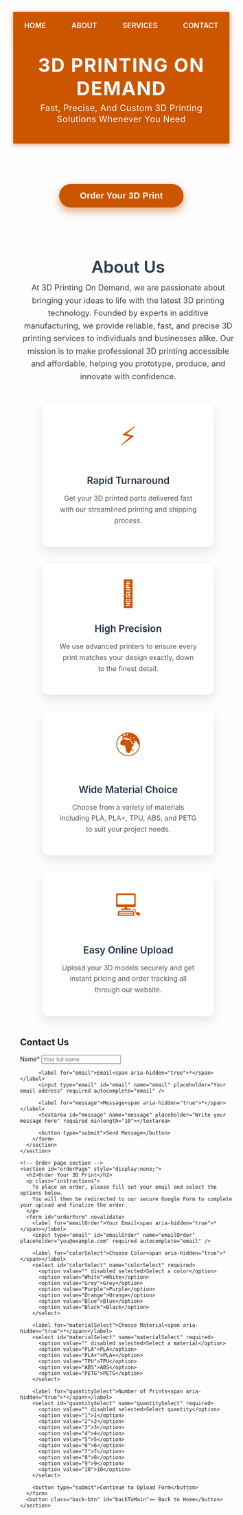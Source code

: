 <!DOCTYPE html>
<html lang="en">
<head>
  <meta charset="UTF-8" />
  <meta name="viewport" content="width=device-width, initial-scale=1" />
  <title>3D Printing On Demand</title>
  <style>
    @import url('https://fonts.googleapis.com/css2?family=Poppins:wght@400;600&display=swap');

    html {
      scroll-behavior: smooth;
      background: #e9f0f8;
      font-family: 'Poppins', sans-serif;
      color: #222;
    }

    body {
      margin: 0;
      display: flex;
      flex-direction: column;
      min-height: 100vh;
    }

    nav {
      position: sticky;
      top: 0;
      background: #cc5500;
      display: flex;
      justify-content: center;
      gap: 2.5rem;
      padding: 1rem 0;
      z-index: 100;
      box-shadow: 0 3px 12px rgba(204, 85, 0, 0.6);
      user-select: none;
    }

    nav a {
      color: white;
      font-weight: 600;
      text-decoration: none;
      font-size: 1.05rem;
      text-transform: uppercase;
      padding: 0.4rem 0.6rem;
      border-radius: 8px;
      transition: background-color 0.3s ease, color 0.3s ease;
    }

    nav a:hover,
    nav a:focus {
      background: #a24400;
      outline: none;
      color: #ffe6cc;
    }

    header {
      background: #cc5500;
      color: white;
      padding: 2rem 2rem 1.5rem;
      text-align: center;
      box-shadow: 0 3px 10px rgba(204, 85, 0, 0.5);
      user-select: none;
      position: relative;
    }

    header h1 {
      margin: 0;
      font-weight: 700;
      font-size: 2.75rem;
      letter-spacing: 2px;
      text-transform: uppercase;
    }

    header p {
      margin-top: 0.4rem;
      font-weight: 400;
      font-size: 1.25rem;
      letter-spacing: 0.5px;
      line-height: 1.3;
    }

    #topOrderButton {
      margin: 1.5rem auto 3rem;
      display: block;
      background: #cc5500;
      color: white;
      font-weight: 600;
      font-size: 1.3rem;
      padding: 0.95rem 3rem;
      border: none;
      border-radius: 60px;
      cursor: pointer;
      box-shadow: 0 9px 20px rgba(204, 85, 0, 0.5);
      user-select: none;
      max-width: 320px;
      transition: background-color 0.25s ease;
    }

    #topOrderButton:hover {
      background: #a24400;
      box-shadow: 0 13px 26px rgba(162, 68, 0, 0.7);
    }

    main {
      flex: 1;
      max-width: 900px;
      margin: 0 auto 4rem;
      padding: 0 1rem;
      width: 100%;
      min-height: 500px;
    }

    section {
      margin-bottom: 3rem;
    }

    .intro {
      text-align: center;
      color: #2b3e50;
      margin-bottom: 3rem;
    }

    .intro h2 {
      font-weight: 600;
      font-size: 2.4rem;
      margin-bottom: 0.7rem;
    }

    .intro p {
      font-weight: 400;
      font-size: 1.15rem;
      max-width: 650px;
      margin: 0 auto;
      line-height: 1.6;
      color: #444;
      user-select: text;
    }

    .services {
      display: flex;
      flex-wrap: wrap;
      justify-content: center;
      gap: 2.5rem;
      margin-bottom: 3rem;
    }

    .service-card {
      background: white;
      border-radius: 14px;
      box-shadow: 0 10px 25px rgba(0, 0, 0, 0.1);
      flex: 1 1 280px;
      max-width: 320px;
      padding: 2rem 2.5rem;
      transition: transform 0.3s ease, box-shadow 0.3s ease;
      cursor: default;
      text-align: center;
      user-select: none;
      font-weight: 400;
      color: #333;
    }

    .service-card:hover {
      transform: translateY(-9px);
      box-shadow: 0 16px 35px rgba(0, 0, 0, 0.15);
    }

    .service-icon {
      font-size: 3.8rem;
      color: #cc5500;
      margin-bottom: 1.3rem;
      user-select: none;
    }

    .service-title {
      font-weight: 600;
      font-size: 1.4rem;
      color: #223344;
      margin-bottom: 1rem;
      user-select: text;
    }

    .service-description {
      font-weight: 400;
      font-size: 1rem;
      line-height: 1.6;
      color: #555;
      user-select: text;
    }

    #about h2,
    #contact h2,
    #order h2 {
      text-align: center;
      font-weight: 600;
      font-size: 2.2rem;
      margin-bottom: 1rem;
      color: #223344;
      user-select: text;
    }

    #about p,
    #order p {
      font-weight: 400;
      font-size: 1.15rem;
      max-width: 700px;
      margin: 0 auto 1.5rem;
      line-height: 1.7;
      color: #444;
      user-select: text;
    }

    #contact form,
    #order form {
      max-width: 550px;
      margin: 0 auto;
      background: white;
      padding: 2.5rem 3rem;
      border-radius: 14px;
      box-shadow: 0 12px 30px rgba(0, 0, 0, 0.1);
      user-select: none;
      font-size: 1rem;
      color: #222;
    }

    #contact label,
    #order label {
      display: block;
      margin-bottom: 0.45rem;
      font-weight: 600;
      color: #333;
      user-select: text;
      text-align: left;
    }

    #contact input[type="text"],
    #contact input[type="email"],
    #contact textarea,
    #order input[type="email"],
    #order select {
      width: 100%;
      padding: 0.7rem 0.85rem;
      margin-bottom: 1.5rem;
      border: 2px solid #ddd;
      border-radius: 8px;
      font-family: 'Poppins', sans-serif;
      font-weight: 400;
      font-size: 1rem;
      transition: border-color 0.3s ease;
      resize: vertical;
      box-sizing: border-box;
      color: #222;
      user-select: text;
    }

    #contact input[type="text"]:focus,
    #contact input[type="email"]:focus,
    #contact textarea:focus,
    #order input[type="email"]:focus,
    #order select:focus {
      outline: none;
      border-color: #cc5500;
    }

    #contact textarea {
      min-height: 120px;
    }

    #order p.instructions {
      font-weight: 400;
      color: #555;
      max-width: 400px;
      margin: 0 auto 2rem;
      font-size: 0.95rem;
    }

    #order .back-btn {
      background: transparent;
      color: #cc5500;
      border: none;
      font-weight: 600;
      font-size: 1rem;
      text-decoration: underline;
      margin-top: 1.5rem;
      cursor: pointer;
      user-select: none;
      display: block;
      margin-left: auto;
      margin-right: auto;
    }

    #order .back-btn:hover {
      color: #a24400;
    }

    #uploadName {
      margin-top: 0;
      font-style: italic;
      color: #555;
      min-height: 1.2rem;
      user-select: text;
      word-break: break-word;
    }

    #order button[type="submit"],
    #contact button[type="submit"] {
      background: #cc5500;
      color: white;
      font-weight: 600;
      font-size: 1.15rem;
      padding: 0.9rem 2.5rem;
      border: none;
      border-radius: 50px;
      cursor: pointer;
      transition: background-color 0.3s ease;
      box-shadow: 0 10px 25px rgba(204, 85, 0, 0.5);
      user-select: none;
      display: block;
      width: 100%;
      margin-top: 0.5rem;
    }

    #order button[type="submit"]:hover,
    #contact button[type="submit"]:hover {
      background: #a24400;
      box-shadow: 0 14px 28px rgba(162, 68, 0, 0.7);
    }

    footer {
      background: #613500;
      color: #f0e6dc;
      text-align: center;
      padding: 1rem 1rem;
      font-weight: 300;
      font-size: 0.9rem;
      user-select: none;
    }

    /* Responsive rules */
    @media (max-width: 730px) {
      main {
        margin: 2rem 1rem 3rem;
      }
      .services {
        flex-direction: column;
        align-items: center;
      }
      #order form,
      #contact form {
        width: 100%;
        padding: 1.5rem 1.75rem;
      }
      #topOrderButton {
        margin: 1rem auto 2rem;
        width: 90%;
        max-width: 320px;
      }
    }
  </style>
</head>
<body>
  <nav aria-label="Primary navigation">
    <a href="#home" tabindex="0" class="nav-link" data-target="homeSection">Home</a>
    <a href="#about" tabindex="0" class="nav-link" data-target="aboutSection">About</a>
    <a href="#services" tabindex="0" class="nav-link" data-target="servicesSection">Services</a>
    <a href="#contact" tabindex="0" class="nav-link" data-target="contactSection">Contact</a>
  </nav>
  <header id="homeSection">
    <h1>3D Printing On Demand</h1>
    <p>Fast, Precise, And Custom 3D Printing Solutions Whenever You Need</p>
  </header>

  <!-- Order button placed at top -->
  <button id="topOrderButton" aria-label="Order Your 3D Print">Order Your 3D Print</button>

  <main>
    <!-- Main content section -->
    <section id="mainPage">
      <section class="intro" id="aboutSection">
        <h2>About Us</h2>
        <p>
          At 3D Printing On Demand, we are passionate about bringing your ideas to life with the latest 3D printing technology. Founded by experts in additive manufacturing, we provide reliable, fast, and precise 3D printing services to individuals and businesses alike. Our mission is to make professional 3D printing accessible and affordable, helping you prototype, produce, and innovate with confidence.
        </p>
      </section>
      <section class="services" aria-label="Our 3D Printing Service Features" id="servicesSection">
        <article class="service-card">
          <div class="service-icon" aria-hidden="true">⚡</div>
          <h3 class="service-title">Rapid Turnaround</h3>
          <p class="service-description">Get your 3D printed parts delivered fast with our streamlined printing and shipping process.</p>
        </article>
        <article class="service-card">
          <div class="service-icon" aria-hidden="true">🎨</div>
          <h3 class="service-title">High Precision</h3>
          <p class="service-description">We use advanced printers to ensure every print matches your design exactly, down to the finest detail.</p>
        </article>
        <article class="service-card">
          <div class="service-icon" aria-hidden="true">🌍</div>
          <h3 class="service-title">Wide Material Choice</h3>
          <p class="service-description">Choose from a variety of materials including PLA, PLA+, TPU, ABS, and PETG to suit your project needs.</p>
        </article>
        <article class="service-card">
          <div class="service-icon" aria-hidden="true">💻</div>
          <h3 class="service-title">Easy Online Upload</h3>
          <p class="service-description">Upload your 3D models securely and get instant pricing and order tracking all through our website.</p>
        </article>
      </section>
      <section id="contactSection" aria-label="Contact section">
        <h2>Contact Us</h2>
        <form id="contactForm" novalidate>
          <label for="name">Name<span aria-hidden="true">*</span></label>
          <input type="text" id="name" name="name" placeholder="Your full name" required minlength="2" autocomplete="name" />

          <label for="email">Email<span aria-hidden="true">*</span></label>
          <input type="email" id="email" name="email" placeholder="Your email address" required autocomplete="email" />

          <label for="message">Message<span aria-hidden="true">*</span></label>
          <textarea id="message" name="message" placeholder="Write your message here" required minlength="10"></textarea>

          <button type="submit">Send Message</button>
        </form>
      </section>
    </section>

    <!-- Order page section -->
    <section id="orderPage" style="display:none;">
      <h2>Order Your 3D Print</h2>
      <p class="instructions">
        To place an order, please fill out your email and select the options below.
        You will then be redirected to our secure Google Form to complete your upload and finalize the order.
      </p>
      <form id="orderForm" novalidate>
        <label for="emailOrder">Your Email<span aria-hidden="true">*</span></label>
        <input type="email" id="emailOrder" name="emailOrder" placeholder="you@example.com" required autocomplete="email" />

        <label for="colorSelect">Choose Color<span aria-hidden="true">*</span></label>
        <select id="colorSelect" name="colorSelect" required>
          <option value="" disabled selected>Select a color</option>
          <option value="White">White</option>
          <option value="Grey">Grey</option>
          <option value="Purple">Purple</option>
          <option value="Orange">Orange</option>
          <option value="Blue">Blue</option>
          <option value="Black">Black</option>
        </select>

        <label for="materialSelect">Choose Material<span aria-hidden="true">*</span></label>
        <select id="materialSelect" name="materialSelect" required>
          <option value="" disabled selected>Select a material</option>
          <option value="PLA">PLA</option>
          <option value="PLA+">PLA+</option>
          <option value="TPU">TPU</option>
          <option value="ABS">ABS</option>
          <option value="PETG">PETG</option>
        </select>

        <label for="quantitySelect">Number of Prints<span aria-hidden="true">*</span></label>
        <select id="quantitySelect" name="quantitySelect" required>
          <option value="" disabled selected>Select quantity</option>
          <option value="1">1</option>
          <option value="2">2</option>
          <option value="3">3</option>
          <option value="4">4</option>
          <option value="5">5</option>
          <option value="6">6</option>
          <option value="7">7</option>
          <option value="8">8</option>
          <option value="9">9</option>
          <option value="10">10</option>
        </select>

        <button type="submit">Continue to Upload Form</button>
      </form>
      <button class="back-btn" id="backToMain">← Back to Home</button>
    </section>
  </main>
  <footer>
    &copy; 2024 3D Printing On Demand — All Rights Reserved
  </footer>

  <script>
    // Navigation links scroll to sections on main page only
    document.querySelectorAll('nav a.nav-link').forEach(link => {
      link.addEventListener('click', e => {
        e.preventDefault();
        if (document.getElementById('orderPage').style.display !== 'none') {
          goToMainPage(() => scrollToSection(link.dataset.target));
        } else {
          scrollToSection(link.dataset.target);
        }
      });
    });

    function scrollToSection(id) {
      const section = document.getElementById(id);
      if (section) section.scrollIntoView({ behavior: 'smooth' });
    }

    const orderButtonTop = document.getElementById('topOrderButton');
    const orderPage = document.getElementById('orderPage');
    const mainPage = document.getElementById('mainPage');
    const backToMainButton = document.getElementById('backToMain');

    // Show order page function
    function goToOrderPage() {
      mainPage.style.display = 'none';
      orderPage.style.display = 'block';
      window.scrollTo({ top: 0, behavior: 'smooth' });

      // Reset form values
      document.getElementById('orderForm').reset();
    }

    // Show main page function with optional callback
    function goToMainPage(callback) {
      orderPage.style.display = 'none';
      mainPage.style.display = 'block';
      window.scrollTo({ top: 0, behavior: 'smooth' });
      if (callback) callback();
    }

    orderButtonTop.addEventListener('click', () => {
      goToOrderPage();
    });

    backToMainButton.addEventListener('click', () => {
      goToMainPage();
    });

    document.getElementById('orderForm').addEventListener('submit', event => {
      event.preventDefault();

      const email = document.getElementById('emailOrder').value.trim();
      const color = document.getElementById('colorSelect').value;
      const material = document.getElementById('materialSelect').value;
      const quantity = document.getElementById('quantitySelect').value;

      // Basic validation
      if (!email || !email.includes('@')) {
        alert('Please enter a valid email address.');
        document.getElementById('emailOrder').focus();
        return;
      }
      if (!color) {
        alert('Please select a color.');
        document.getElementById('colorSelect').focus();
        return;
      }
      if (!material) {
        alert('Please select a material.');
        document.getElementById('materialSelect').focus();
        return;
      }
      if (!quantity) {
        alert('Please select the number of prints.');
        document.getElementById('quantitySelect').focus();
        return;
      }

      // Prefill Google Form URL parameters based on your form's input field IDs
      // Note: Replace the entry.xxxxxxx values with your actual Google Form field IDs
      // You must find these IDs by inspecting your Google Form's page source or URL when pre-filling
      
      const baseGoogleFormUrl = 'https://docs.google.com/forms/d/e/1FAIpQLSeaRt-NV2IrsSnOC9j-lHSBdywclbp2PpCPFoUOopA7tlaiTQ/viewform?usp=pp_url';

      // Example Google Form field entry ids (you must replace these with your actual form field names)
      const params = new URLSearchParams();
      // Let's assume:
      // Email field entry: entry.1234567890
      // Color field entry: entry.2345678901
      // Material field entry: entry.3456789012
      // Quantity field entry: entry.4567890123

      // IMPORTANT! Replace below with your actual Google Form URL parameter keys.
      params.append('entry.1234567890', email);
      params.append('entry.2345678901', color);
      params.append('entry.3456789012', material);
      params.append('entry.4567890123', quantity);

      const fullUrl = `${baseGoogleFormUrl}&${params.toString()}`;

      // Inform user about redirect and upload part on Google Form
      alert('You will now be redirected to our secured Google Form to complete your upload and order details.');

      window.open(fullUrl, '_blank');

      // Return to main page
      goToMainPage();
    });

    // Contact form submission (unchanged)
    document.getElementById('contactForm').addEventListener('submit', function(event) {
      event.preventDefault();

      const name = this.name.value.trim();
      const email = this.email.value.trim();
      const message = this.message.value.trim();

      if (name.length < 2) {
        alert('Please enter a valid name with at least 2 characters.');
        this.name.focus();
        return;
      }
      if (!email || !email.includes('@')) {
        alert('Please enter a valid email address.');
        this.email.focus();
        return;
      }
      if (message.length < 10) {
        alert('Please enter a message with at least 10 characters.');
        this.message.focus();
        return;
      }

      alert('Thank you for contacting us, ' + name + '! We will get back to you shortly.');
      this.reset();
    });
  </script>
</body>
</html>


